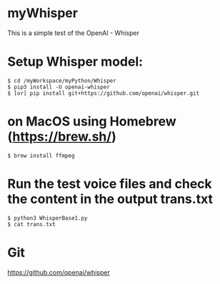 # myWhisper
This is a simple test of the OpenAI - Whisper 

# Setup Whisper model: 
    $ cd /myWorkspace/myPython/Whisper
    $ pip3 install -U openai-whisper
    $ [or] pip install git+https://github.com/openai/whisper.git 

# on MacOS using Homebrew (https://brew.sh/)
    $ brew install ffmpeg

# Run the test voice files and check the content in the output trans.txt
    $ python3 WhisperBase1.py
    $ cat trans.txt

# Git
https://github.com/openai/whisper

